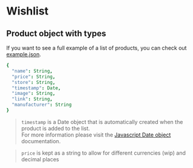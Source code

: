 # Wishlist

## Product object with types
If you want to see a full example of a list of products, you can check out [example.json](example.json).

```coffee
{
  "name": String,
  "price": String,
  "store": String,
  "timestamp": Date,
  "image": String,
  "link": String,
  "manufacturer": String
}
```
> `timestamp` is a Date object that is automatically created when the product is added to the list.  
> For more information please visit the [Javascript Date object](https://developer.mozilla.org/en-US/docs/Web/JavaScript/Reference/Global_Objects/Date) documentation.

> `price` is kept as a string to allow for different currencies (wip) and decimal places